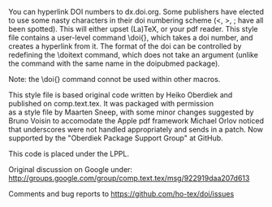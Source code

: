 You can hyperlink DOI numbers to dx.doi.org. Some publishers have elected to 
use some nasty characters in their doi numbering scheme (<, >, ; have all 
been spotted). This will either upset (La)TeX, or your pdf reader. This style 
file contains a user-level command \doi{}, which takes a doi number, 
and creates a hyperlink from it. The format of the doi can be controlled by 
redefining the \doitext command, which does not take an argument (unlike the
command with the same name in the doipubmed package). 

Note: the \doi{} command connot be used within other macros.

This style file is based original code written by Heiko Oberdiek 
and published on comp.text.tex. It was packaged with permission  
as a style file by Maarten Sneep, with some minor changes suggested 
by Bruno Voisin to accomodate the Apple pdf framework
Michael Orlov noticed that underscores were not handled appropriately 
and sends in a patch.
Now supported by the "Oberdiek Package Support Group" at GitHub.

This code is placed under the LPPL.

Original discussion on Google under:
http://groups.google.com/group/comp.text.tex/msg/922919daa207d613

Comments and bug reports to
https://github.com/ho-tex/doi/issues

